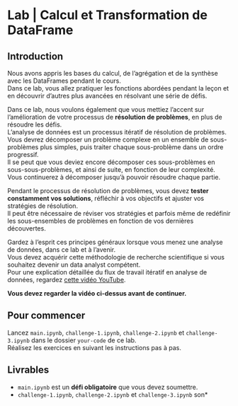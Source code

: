 # Lab | Calcul et Transformation de DataFrame

## Introduction

Nous avons appris les bases du calcul, de l’agrégation et de la synthèse avec les DataFrames pendant le cours.  
Dans ce lab, vous allez pratiquer les fonctions abordées pendant la leçon et en découvrir d’autres plus avancées en résolvant une série de défis.

Dans ce lab, nous voulons également que vous mettiez l’accent sur l’amélioration de votre processus de **résolution de problèmes**, en plus de résoudre les défis.  
L’analyse de données est un processus itératif de résolution de problèmes. Vous devrez décomposer un problème complexe en un ensemble de sous-problèmes plus simples, puis traiter chaque sous-problème dans un ordre progressif.  
Il se peut que vous deviez encore décomposer ces sous-problèmes en sous-sous-problèmes, et ainsi de suite, en fonction de leur complexité.  
Vous continuerez à décomposer jusqu’à pouvoir résoudre chaque partie.

Pendant le processus de résolution de problèmes, vous devez **tester constamment vos solutions**, réfléchir à vos objectifs et ajuster vos stratégies de résolution.  
Il peut être nécessaire de réviser vos stratégies et parfois même de redéfinir les sous-ensembles de problèmes en fonction de vos dernières découvertes.

Gardez à l’esprit ces principes généraux lorsque vous menez une analyse de données, dans ce lab et à l’avenir.  
Vous devez acquérir cette méthodologie de recherche scientifique si vous souhaitez devenir un data analyst compétent.  
Pour une explication détaillée du flux de travail itératif en analyse de données, regardez [cette vidéo YouTube](https://www.youtube.com/watch?v=xOomNicqbkk).

**Vous devez regarder la vidéo ci-dessus avant de continuer.**

## Pour commencer

Lancez `main.ipynb`, `challenge-1.ipynb`, `challenge-2.ipynb` et `challenge-3.ipynb` dans le dossier `your-code` de ce lab.  
Réalisez les exercices en suivant les instructions pas à pas.

## Livrables

* `main.ipynb` est un **défi obligatoire** que vous devez soumettre.
* `challenge-1.ipynb`, `challenge-2.ipynb` et `challenge-3.ipynb` son*


